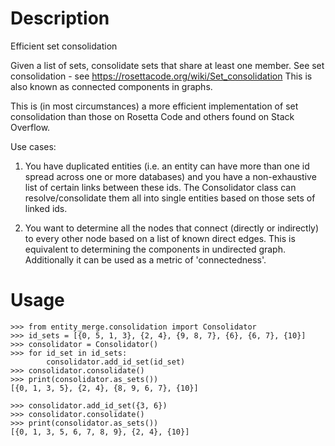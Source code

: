 # Description
Efficient set consolidation

Given a list of sets, consolidate sets that share at least one member.
See set consolidation - see https://rosettacode.org/wiki/Set_consolidation
This is also known as connected components in graphs.

This is (in most circumstances) a more efficient implementation of set consolidation than those on Rosetta Code and others found on Stack Overflow.

Use cases:
1. You have duplicated entities (i.e. an entity can have more than one id spread across one or more databases) and you have a non-exhaustive list of certain links between these ids. The Consolidator class can resolve/consolidate them all into single entities based on those sets of linked ids.

2. You want to determine all the nodes that connect (directly or indirectly) to every other node based on a list of known direct edges. This is equivalent to determining the components in undirected graph. Additionally it can be used as a metric of 'connectedness'.

# Usage
```
>>> from entity_merge.consolidation import Consolidator
>>> id_sets = [{0, 5, 1, 3}, {2, 4}, {9, 8, 7}, {6}, {6, 7}, {10}]
>>> consolidator = Consolidator()
>>> for id_set in id_sets:
        consolidator.add_id_set(id_set)
>>> consolidator.consolidate()
>>> print(consolidator.as_sets())
[{0, 1, 3, 5}, {2, 4}, {8, 9, 6, 7}, {10}]

>>> consolidator.add_id_set({3, 6})
>>> consolidator.consolidate()
>>> print(consolidator.as_sets())
[{0, 1, 3, 5, 6, 7, 8, 9}, {2, 4}, {10}]
```
